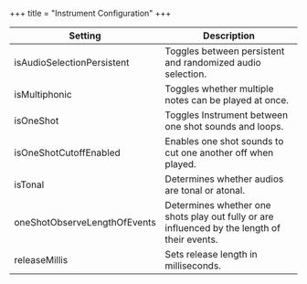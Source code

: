 +++
title = "Instrument Configuration"
+++

| Setting       | Description       |
|-----------------------|---------------------------------------------------------------------------|
| isAudioSelectionPersistent | Toggles between persistent and randomized audio selection.             |
| isMultiphonic         | Toggles whether multiple notes can be played at once.                     |
| isOneShot            | Toggles Instrument between one shot sounds and loops.                      |
| isOneShotCutoffEnabled | Enables one shot sounds to cut one another off when played.             |
| isTonal               | Determines whether audios are tonal or atonal.                             |
| oneShotObserveLengthOfEvents | Determines whether one shots play out fully or are influenced by the length of their events. |
| releaseMillis         | Sets release length in milliseconds.              
